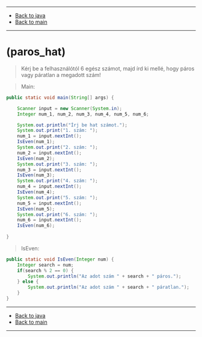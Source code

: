 
---

- [Back to java](../../java.md)
- [Back to main](../../../../README.md)

---

# (paros_hat)

> Kérj be a felhasználótól 6 egész számot, 
> majd írd ki mellé, hogy páros vagy páratlan a megadott szám! 

> Main:

```java
public static void main(String[] args) {

	Scanner input = new Scanner(System.in);
	Integer num_1, num_2, num_3, num_4, num_5, num_6;

	System.out.println("Írj be hat számot.");
	System.out.print("1. szám: ");
	num_1 = input.nextInt();
	IsEven(num_1);
	System.out.print("2. szám: ");
	num_2 = input.nextInt();
	IsEven(num_2);
	System.out.print("3. szám: ");
	num_3 = input.nextInt();
	IsEven(num_3);
	System.out.print("4. szám: ");
	num_4 = input.nextInt();
	IsEven(num_4);
	System.out.print("5. szám: ");
	num_5 = input.nextInt();
	IsEven(num_5);
	System.out.print("6. szám: ");
	num_6 = input.nextInt();
	IsEven(num_6);
		
}
```

> IsEven:

```java
public static void IsEven(Integer num) {
	Integer search = num;
	if(search % 2 == 0) {
		System.out.println("Az adot szám " + search + " páros.");
	} else {
		System.out.println("Az adot szám " + search + " páratlan.");
	}
}
```

---

- [Back to java](../../java.md)
- [Back to main](../../../../README.md)

---

